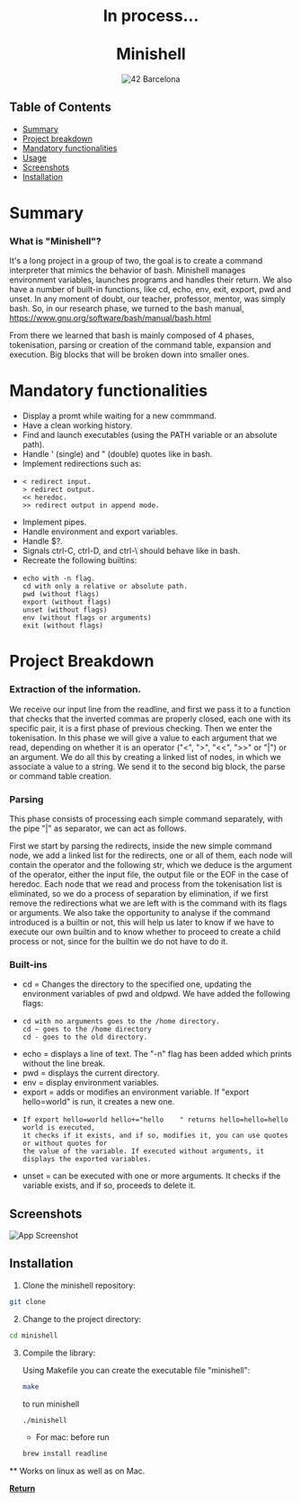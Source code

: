 <div align="center">
<h1 align="center">
    <br>In process...</br>
    <br>Minishell</br>
</h1>
<p align="center">
    <img src="https://img.shields.io/badge/Barcelona-100000?style=flat-square&logo=42&logoColor=white&labelColor=000000&color=000000" alt="42 Barcelona"/>
</p>
</div>

## Table of Contents
- [Summary](#-summary)
- [Project breakdown](#-projectbreakdown)
- [Mandatory functionalities](#-mandatoryfuncionalities)
- [Usage](#-usage)
- [Screenshots](#-screenshots)
- [Installation](#-installation)


# Summary

### What is "Minishell"?

It's a long project in a group of two, the goal is to create a command interpreter that mimics the behavior of bash. Minishell manages environment variables,
launches programs and handles their return. We also have a number of built-in functions, like cd, echo, env, exit, export, pwd and unset. In any moment of doubt, our teacher, professor, mentor, was simply bash. So, in our research phase, we turned to the bash manual, https://www.gnu.org/software/bash/manual/bash.html 

From there we learned that bash is mainly composed of 4 phases, tokenisation, parsing or creation of the command table, expansion and execution. Big blocks that will be broken down into smaller ones.

# Mandatory functionalities

- Display a promt while waiting for a new commmand.
- Have a clean working history.
- Find and launch executables (using the PATH variable or an absolute path).
- Handle ' (single) and " (double) quotes like in bash.
- Implement redirections such as:
-     < redirect input.
      > redirect output.
      << heredoc.
      >> redirect output in append mode.
- Implement pipes.
- Handle environment and export variables.
- Handle $?.
- Signals ctrl-C, ctrl-D, and ctrl-\ should behave like in bash.
- Recreate the following builtins:
-     echo with -n flag.
      cd with only a relative or absolute path.
      pwd (without flags)
      export (without flags)
      unset (without flags)
      env (without flags or arguments)
      exit (without flags)

# Project Breakdown

### Extraction of the information.

We receive our input line from the readline, and first we pass it to a function that checks that the inverted commas are properly closed, each one with its specific pair, it is a first phase of previous checking. Then we enter the tokenisation. 
In this phase we will give a value to each argument that we read, depending on whether it is an operator ("<", ">", "<<", ">>" or "|") or an argument. We do all this by creating a linked list of nodes, in which we associate a value to a string. We send it to the second big block, the parse or command table creation.

### Parsing

This phase consists of processing each simple command separately, with the pipe "|" as separator, we can act as follows.

First we start by parsing the redirects, inside the new simple command node, we add a linked list for the redirects, one or all of them, each node will contain the operator and the following str, which we deduce is the argument of the operator, either the input file, the output file or the EOF in the case of heredoc. 
Each node that we read and process from the tokenisation list is eliminated, so we do a process of separation by elimination, if we first remove the redirections what we are left with is the command with its flags or arguments. 
We also take the opportunity to analyse if the command introduced is a builtin or not, this will help us later to know if we have to execute our own builtin and to know whether to proceed to create a child process or not, since for the builtin we do not have to do it.

### Built-ins

- cd = Changes the directory to the specified one, updating the environment variables of pwd and oldpwd. We have added the following flags:
-     cd with no arguments goes to the /home directory.
      cd ~ goes to the /home directory
      cd - goes to the old directory.
- echo = displays a line of text. The "-n" flag has been added which prints without the line break.
- pwd = displays the current directory.
- env = display environment variables.
- export = adds or modifies an environment variable. If "export hello=world" is run, it creates a new one.
-     If export hello=world hello+="hello    " returns hello=hello=hello    world is executed,
      it checks if it exists, and if so, modifies it, you can use quotes or without quotes for
      the value of the variable. If executed without arguments, it displays the exported variables.
- unset = can be executed with one or more arguments. It checks if the variable exists, and if so, proceeds to delete it.


## Screenshots

![App Screenshot](./screenshot.png)

## Installation

1. Clone the minishell repository:
```sh
git clone
```

2. Change to the project directory:
```sh
cd minishell
```

3. Compile the library:

    Using Makefile you can create the executable file "minishell":
    ```sh
    make
    ```
    to run minishell
    ```sh
    ./minishell
    ```
    * For mac: before run
    ```sh
    brew install readline
    ```
** Works on linux as well as on Mac.


[**Return**](#Top)
